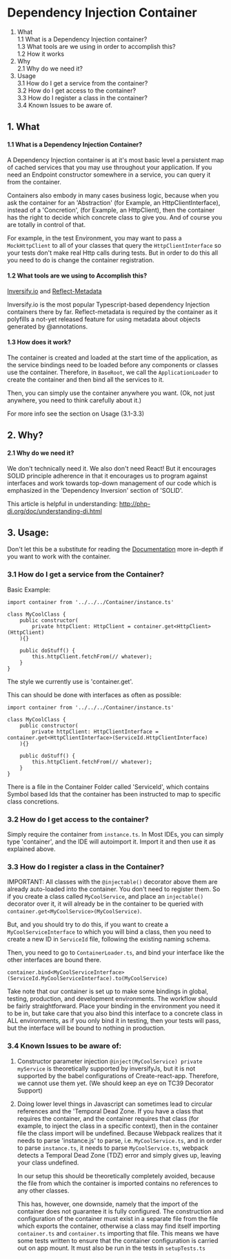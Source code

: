 # Dependency Injection Container

1. What    
1.1 What is a Dependency Injection container?    
1.3 What tools are we using in order to accomplish this?    
1.2 How it works
2. Why    
2.1 Why do we need it?
3. Usage    
3.1 How do I get a service from the container?    
3.2 How do I get access to the container?    
3.3 How do I register a class in the container?    
3.4 Known Issues to be aware of.


## 1. What
#### 1.1 What is a Dependency Injection Container?
A Dependency Injection container is at it's most basic level a persistent map of cached services that you may use throughout your application.
If you need an Endpoint constructor somewhere in a service, you can query it from the container. 

Containers also embody in many cases business logic, because when you ask the container for an 'Abstraction' 
(for Example, an HttpClientInterface), instead of a 'Concretion', (for Example, an HttpClient), 
then the container has the right to decide which concrete class to give you. And of course you are totally in control of that.

For example, in the test Environment, you may want to pass a `MockHttpClient` to all of your
classes that query the `HttpClientInterface` so your tests don't make real Http calls during tests. 
But in order to do this all you need to do is change the container registration.

#### 1.2 What tools are we using to Accomplish this?
[Inversify.io](https://inversifyjs.io)
and [Reflect-Metadata](https://github.com/rbuckton/reflect-metadata)

Inversify.io is the most popular Typescript-based dependency Injection containers there by far.
Reflect-metadata is required by the container as it polyfills a not-yet released feature
for using metadata about objects generated by @annotations.

#### 1.3 How does it work?
The container is created and loaded at the start time of the application, as the service bindings need to be loaded
before any components or classes use the container. Therefore, in `BaseRoot`, we call the `ApplicationLoader` to 
create the container and then bind all the services to it.

Then, you can simply use the container anywhere you want. (Ok, not just anywhere, you need to think carefully about it.)

For more info see the section on Usage (3.1-3.3)

## 2. Why?
#### 2.1 Why do we need it?

We don't technically need it. We also don't need React! But it encourages SOLID principle adherence in that 
it encourages us to program against interfaces and work towards top-down management of our code which is emphasized in the
'Dependency Inversion' section of 'SOLID'.

This article is helpful in understanding: http://php-di.org/doc/understanding-di.html


## 3. Usage:
Don't let this be a substitute for reading the [Documentation](https://github.com/inversify/InversifyJS) more in-depth if you want to work with the container.



### 3.1 How do I get a service from the Container? 
Basic Example:
```
import container from '../../../Container/instance.ts'

class MyCoolClass {
    public constructor(
        private httpClient: HttpClient = container.get<HttpClient>(HttpClient)
    ){}

    public doStuff() {
        this.httpClient.fetchFrom(// whatever);
    }
}
```
The style we currently use is 'container.get'. 

This can should be done with interfaces as often as possible:
```
import container from '../../../Container/instance.ts'

class MyCoolClass {
    public constructor(
        private httpClient: HttpClientInterface = container.get<HttpClientInterface>(ServiceId.HttpClientInterface)
    ){}

    public doStuff() {
        this.httpClient.fetchFrom(// whatever);
    }
}
```
There is a file in the Container Folder called 'ServiceId', which contains Symbol based
Ids that the container has been instructed to map to specific class concretions.

### 3.2 How do I get access to the container?

Simply require the container from `instance.ts`.  In Most IDEs, you can
simply type 'container', and the IDE will autoimport it.  Import it and then use it as explained above.


### 3.3 How do I register a class in the Container?

IMPORTANT: All classes with the `@injectable()` decorator above them
are already auto-loaded into the container. You don't need to register them. So if you create a class
called `MyCoolService`, and place an `injectable()` decorator over it, it will already be in the container to be queried with 
`container.get<MyCoolService>(MyCoolService)`.

But, and you should try to do this, if you want to create a `MyCoolServiceInterface` to which you will bind a class,
then you need to create a new ID in `ServiceId` file, following the existing naming schema.

Then, you need to go to `ContainerLoader.ts`, and bind your interface like the other interfaces are bound there.

`container.bind<MyCoolServiceInterface>(ServiceId.MyCoolServiceInterface).to(MyCoolService)`

Take note that our container is set up to make some bindings in global, testing, production, and development environments. The workflow
should be fairly straightforward. Place your binding in the environment you need it to be in, but take care that
you also bind this interface to a concrete class in ALL environments, as if you only bind it in testing, 
then your tests will pass, but the interface will be bound to nothing in production.

### 3.4 Known Issues to be aware of:
1. Constructor parameter injection `@inject(MyCoolService) private myService` is theoretically supported by
inversifyJs, but it is not supported by the babel configurations of Create-react-app. Therefore, we cannot use them yet. (We should keep an eye on TC39 Decorator Support)
2. Doing lower level things in Javascript can sometimes lead to circular references and the 'Temporal Dead Zone. If you have a class that requires the container, 
and the container requires that class (for example, to inject the class in a specific context), then in the container file the class import
will be undefined.  Because Webpack realizes that it needs to parse 'instance.js' to parse, i.e. `MyCoolService.ts`, and in order to parse 
`instance.ts`, it needs to parse `MyCoolService.ts`, webpack detects a Temporal Dead Zone (TDZ) error
and simply gives up, leaving your class undefined.
    
    In our setup this should be theoretically completely avoided, because the file from which the container
is imported contains no references to any other classes.

    This has, however, one downside, namely that the import of the container does not guarantee it is fully configured. 
    The construction and configuration of the container must exist in a separate file from the file which exports the container, otherwise a class
    may find itself importing `container.ts` and `container.ts` importing that file. This means we have some tests written to ensure
    that the container configuration is carried out on app mount. It must also be run in the tests in `setupTests.ts`
